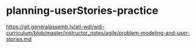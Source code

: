# planning-userStories-practice 

 https://git.generalassemb.ly/atl-wdi/wdi-curriculum/blob/master/instructor_notes/agile/problem-modeling-and-user-stories.md
